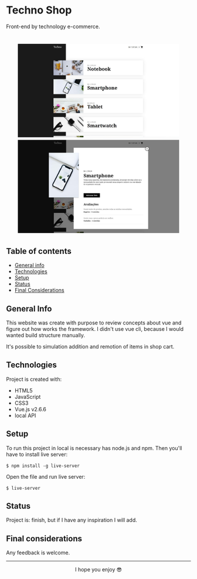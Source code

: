 <div>
  <h1 align="left">
    Techno Shop
  </h1>
Front-end by technology e-commerce.
</div>

<h1 align="center">
  <p align="center" display="flex">
    <img src="./assets/techno-home.jpg" width="440">
    <img src="./assets/techno-modal.jpg" width="440"> 
  </p>
</h1> 


## Table of contents
* [General info](#general-info)
* [Technologies](#technologies)
* [Setup](#setup)
* [Status](#status)
* [Final Considerations](#final-considerations)

## General Info
This website was create with purpose to review concepts about vue and figure out how works the framework.
I didn't use vue cli, because I would wanted build structure manually.

It's possible to simulation addition and remotion of items in shop cart.

## Technologies
Project is created with:

* HTML5
* JavaScript
* CSS3
* Vue.js v2.6.6
* local API

## Setup
To run this project in local is necessary has node.js and npm. Then you'll have to install live server: 

```
$ npm install -g live-server
```
Open the file and run live server:

```
$ live-server
```

## Status

Project is: finish, but if I have any inspiration I will add.

## Final considerations

Any feedback is welcome.

<hr> <p align="center"> I hope you enjoy 😎</p>
